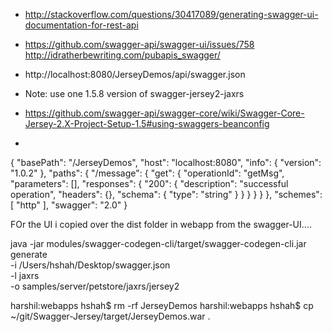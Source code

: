 * http://stackoverflow.com/questions/30417089/generating-swagger-ui-documentation-for-rest-api
* https://github.com/swagger-api/swagger-ui/issues/758
http://idratherbewriting.com/pubapis_swagger/

* http://localhost:8080/JerseyDemos/api/swagger.json
* Note: use one 1.5.8 version of swagger-jersey2-jaxrs
* https://github.com/swagger-api/swagger-core/wiki/Swagger-Core-Jersey-2.X-Project-Setup-1.5#using-swaggers-beanconfig
*

{
    "basePath": "/JerseyDemos",
    "host": "localhost:8080",
    "info": {
        "version": "1.0.2"
    },
    "paths": {
        "/message": {
            "get": {
                "operationId": "getMsg",
                "parameters": [],
                "responses": {
                    "200": {
                        "description": "successful operation",
                        "headers": {},
                        "schema": {
                            "type": "string"
                        }
                    }
                }
            }
        }
    },
    "schemes": [
        "http"
    ],
    "swagger": "2.0"
}

FOr the UI i copied over the dist folder in webapp from the swagger-UI....

java -jar modules/swagger-codegen-cli/target/swagger-codegen-cli.jar generate \
  -i /Users/hshah/Desktop/swagger.json \
  -l jaxrs \
  -o samples/server/petstore/jaxrs/jersey2

  harshil:webapps hshah$ rm -rf JerseyDemos
harshil:webapps hshah$ cp ~/git/Swagger-Jersey/target/JerseyDemos.war .
